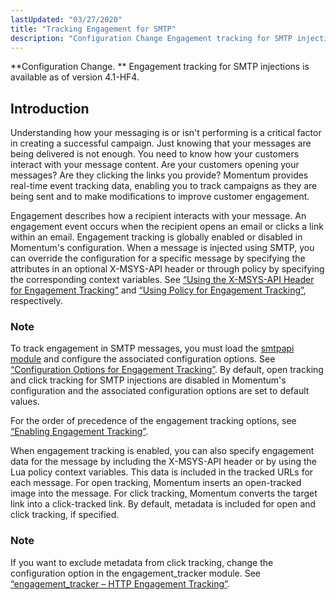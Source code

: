 ```yaml
---
lastUpdated: "03/27/2020"
title: "Tracking Engagement for SMTP"
description: "Configuration Change Engagement tracking for SMTP injections is available as of version 4 1 HF 4 Understanding how your messaging is or isn't performing is a critical factor in creating a successful campaign Just knowing that your messages are being delivered is not enough You need to know how your..."
---
```



**Configuration Change. ** Engagement tracking for SMTP injections is available as of version 4.1-HF4.

## <a name="engagement_tracking_smtp.intro"></a> Introduction

Understanding how your messaging is or isn't performing is a critical factor in creating a successful campaign. Just knowing that your messages are being delivered is not enough. You need to know how your customers interact with your message content. Are your customers opening your messages? Are they clicking the links you provide? Momentum provides real-time event tracking data, enabling you to track campaigns as they are being sent and to make modifications to improve customer engagement.

Engagement describes how a recipient interacts with your message. An engagement event occurs when the recipient opens an email or clicks a link within an email. Engagement tracking is globally enabled or disabled in Momentum's configuration. When a message is injected using SMTP, you can override the configuration for a specific message by specifying the attributes in an optional X-MSYS-API header or through policy by specifying the corresponding context variables. See [“Using the X-MSYS-API Header for Engagement Tracking”](/momentum/4/x-msys-api-header) and [“Using Policy for Engagement Tracking”](/momentum/4/engagement-tracking-smtp-policy), respectively.

### Note

To track engagement in SMTP messages, you must load the [smtpapi module](/momentum/4/modules/smtpapi) and configure the associated configuration options. See [“Configuration Options for Engagement Tracking”](/momentum/4/modules/smtpapi#modules.smtpapi.config.options). By default, open tracking and click tracking for SMTP injections are disabled in Momentum's configuration and the associated configuration options are set to default values.

For the order of precedence of the engagement tracking options, see [“Enabling Engagement Tracking”](/momentum/4/modules/smtpapi#modules.smtpapi.enable).

When engagement tracking is enabled, you can also specify engagement data for the message by including the X-MSYS-API header or by using the Lua policy context variables. This data is included in the tracked URLs for each message. For open tracking, Momentum inserts an open-tracked image into the message. For click tracking, Momentum converts the target link into a click-tracked link. By default, metadata is included for open and click tracking, if specified.

### Note

If you want to exclude metadata from click tracking, change the configuration option in the engagement_tracker module. See [“engagement_tracker – HTTP Engagement Tracking”](/momentum/4/modules/engage-tracker).